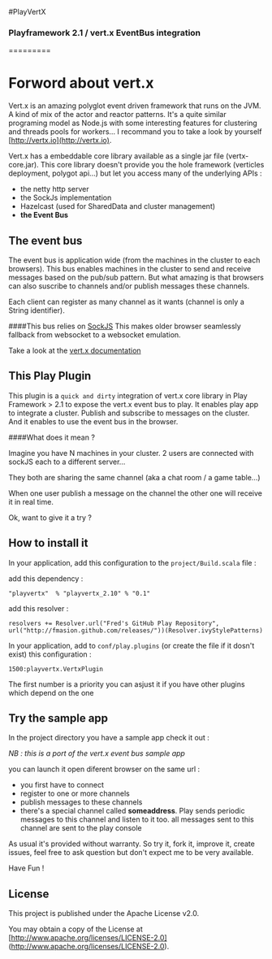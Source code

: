 #PlayVertX

### Playframework 2.1 / vert.x EventBus integration
=========


# Forword about vert.x

Vert.x is an amazing polyglot event driven framework that runs on the JVM. A kind of mix of the actor and reactor patterns.
It's a quite similar programing model as Node.js with some interesting features for clustering and threads pools for workers… I recommand you to take a look by yourself [http://vertx.io](http://vertx.io).

Vert.x has a embeddable core library available as a single jar file (vertx-core.jar). This core library doesn't provide you the hole framework (verticles deployment, polygot api…) but let you access many of the underlying APIs :

* the netty http server
* the SockJs implementation
* Hazelcast (used for SharedData and cluster management)
* **the Event Bus**

## The event bus

The event bus is application wide (from the machines in the cluster to each browsers). This bus enables machines in the cluster to send and receive messages based on the pub/sub pattern.
But what amazing is that browsers can also suscribe to channels and/or publish messages these channels.

Each client can register as many channel as it wants (channel is only a String identifier).

####This bus relies on [SockJS](https://github.com/sockjs/sockjs-client) 
This makes older browser seamlessly fallback from websocket to a websocket emulation.

Take a look at the [vert.x documentation](http://vertx.io/core_manual_java.html#event-bus-api)

## This Play Plugin

This plugin is a `quick and dirty` integration of vert.x core library in Play Framework > 2.1 to expose the vert.x event bus to play.
It enables play app to integrate a cluster.
Publish and subscribe to messages on the cluster.
And it enables to use the event bus in the browser. 


####What does it mean ? 

Imagine you have N machines in your cluster. 2 users are connected with sockJS each to a different server…
 
They both are sharing the same channel (aka a chat room / a game table…) 

When one user publish a message on the channel the other one will receive it in real time.

Ok, want to give it a try ? 

## How to install it

In your application, add this configuration to the `project/Build.scala` file :

add this dependency :

	"playvertx"  % "playvertx_2.10" % "0.1"

add this resolver :

	resolvers += Resolver.url("Fred's GitHub Play Repository", url("http://fmasion.github.com/releases/"))(Resolver.ivyStylePatterns)

In your application, add to `conf/play.plugins` (or create the file if it dosn't exist) this configuration :

	1500:playvertx.VertxPlugin

The first number is a priority you can asjust it if you have other plugins which depend on the one
  
## Try the sample app

In the project directory you have a sample app check it out :

*NB : this is a port of the vert.x event bus sample app*

you can launch it open diferent browser on the same url : 

* you first have to connect
* register to one or more channels
* publish messages to these channels
* there's a special channel called **someaddress**. Play sends periodic messages to this channel and listen to it too. all messages sent to this channel are sent to the play console


As usual it's provided without warranty. So try it, fork it, improve it, create issues, feel free to ask question but don't expect me to be very available.

Have Fun !

## License

This project is published under the Apache License v2.0.

You may obtain a copy of the License at [http://www.apache.org/licenses/LICENSE-2.0] (http://www.apache.org/licenses/LICENSE-2.0).